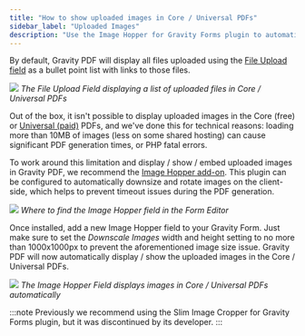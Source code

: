 ```yaml
---
title: "How to show uploaded images in Core / Universal PDFs"
sidebar_label: "Uploaded Images"
description: "Use the Image Hopper for Gravity Forms plugin to automatically display uploaded images in Core / Universal PDFs generated using Gravity PDF."
---
```


By default, Gravity PDF will display all files uploaded using the [File Upload field](https://docs.gravityforms.com/file-upload/) as a bullet point list with links to those files.

![](https://resources.gravitypdf.com/uploads/2018/08/file-upload-field-default.png) 
_The File Upload Field displaying a list of uploaded files in Core / Universal PDFs_

Out of the box, it isn't possible to display uploaded images in the Core (free) or <a href="https://gravitypdf.com/template-shop/#universal">Universal (paid)</a> PDFs, and we've done this for technical reasons: loading more than 10MB of images (less on some shared hosting) can cause significant PDF generation times, or PHP fatal errors.

To work around this limitation and display / show / embed uploaded images in Gravity PDF, we recommend the [Image Hopper add-on](https://imagehopper.tech/). This plugin can be configured to automatically downsize and rotate images on the client-side, which helps to prevent timeout issues during the PDF generation.

![](https://resources.imagehopper.tech/uploads/2020/11/form-editor-image-hopper-field-open.png) 
_Where to find the Image Hopper field in the Form Editor_

Once installed, add a new Image Hopper field to your Gravity Form. Just make sure to set the *Downscale Images* width and height setting to no more than 1000x1000px to prevent the aforementioned image size issue. Gravity PDF will now automatically display / show the uploaded images in the Core / Universal PDFs.

![](https://resources.imagehopper.tech/uploads/2020/11/image-hopper-in-gravity-pdf-document.png) 
_The Image Hopper Field displays images in Core / Universal PDFs automatically_

:::note
Previously we recommend using the Slim Image Cropper for Gravity Forms plugin, but it was discontinued by its developer.
:::
